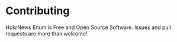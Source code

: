 # Contributing

HckrNews Enum is Free and Open Source Software. Issues and pull requests are more than welcome!
